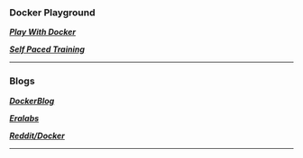 ### Docker Playground

***[Play With Docker](https://labs.play-with-docker.com/)***

***[Self Paced Training](https://training.play-with-docker.com/alacart/)***


***
### Blogs 

***[DockerBlog](https://blog.docker.com/)***

***[Eralabs](https://blog.eralabs.io/)***

***[Reddit/Docker](https://www.reddit.com/r/docker/)***


***
